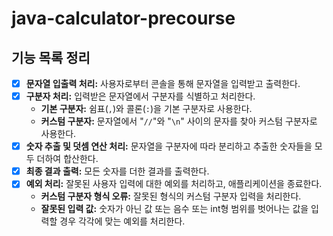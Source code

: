 # java-calculator-precourse

## 기능 목록 정리

- [x]  **문자열 입출력 처리:** 사용자로부터 콘솔을 통해 문자열을 입력받고 출력한다.
- [x]  **구분자 처리:** 입력받은 문자열에서 구분자를 식별하고 처리한다.
    - **기본 구분자:** 쉼표(`,`)와 콜론(`:`)을 기본 구분자로 사용한다.
    - **커스텀 구분자:** 문자열에서 "`//`"와 "`\n`" 사이의 문자를 찾아 커스텀 구분자로 사용한다.
- [x]  **숫자 추출 및 덧셈 연산 처리:** 문자열을 구분자에 따라 분리하고 추출한 숫자들을 모두 더하여 합산한다.
- [x]  **최종 결과 출력:** 모든 숫자를 더한 결과를 출력한다.
- [x]  **예외 처리:** 잘못된 사용자 입력에 대한 예외를 처리하고, 애플리케이션을 종료한다.
    - **커스텀 구분자 형식 오류:** 잘못된 형식의 커스텀 구분자 입력을 처리한다.
    - **잘못된 입력 값:** 숫자가 아닌 값 또는 음수 또는 int형 범위를 벗어나는 값을 입력할 경우 각각에 맞는 예외를 처리한다.

